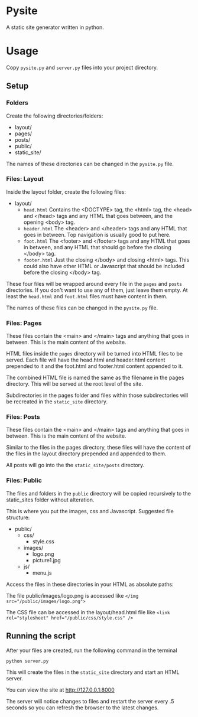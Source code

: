 # Pysite
A static site generator written in python.

# Usage

Copy `pysite.py` and `server.py` files into your project directory.

## Setup
### Folders
Create the following directories/folders:

- layout/
- pages/
- posts/
- public/
- static_site/

The names of these directories can be changed in the `pysite.py` file.

### Files: Layout
Inside the layout folder, create the following files:

- layout/
    - `head.html` Contains the &lt;DOCTYPE&gt; tag, the &lt;html&gt; tag, the &lt;head&gt; and &lt;/head&gt; tags and any HTML that goes between, and the opening &lt;body&gt; tag.
    - `header.html` The &lt;header&gt; and &lt;/header&gt; tags and any HTML that goes in between. Top navigation is usually good to put here.
    - `foot.html` The &lt;footer&gt; and &lt;/footer&gt; tags and any HTML that goes in between, and any HTML that should go before the closing &lt;/body&gt; tag.
    - `footer.html` Just the closing &lt;/body&gt; and closing &lt;html&gt; tags. This could also have other HTML or Javascript that should be included before the closing &lt;/body&gt; tag.

These four files will be wrapped around every file in the `pages` and `posts` directories. If you don't want to use any of them, just leave them empty. At least the `head.html` and `foot.html` files must have content in them.

The names of these files can be changed in the `pysite.py` file.

### Files: Pages
These files contain the &lt;main&gt; and &lt;/main&gt; tags and anything that goes in between. This is the main content of the website.

HTML files inside the `pages` directory will be turned into HTML files to be served. Each file will have the head.html and header.html content prepended to it and the foot.html and footer.html content appended to it.

The combined HTML file is named the same as the filename in the pages directory. This will be served at the root level of the site. 

Subdirectories in the pages folder and files within those subdirectories will be recreated in the `static_site` directory.

### Files: Posts
These files contain the &lt;main&gt; and &lt;/main&gt; tags and anything that goes in between. This is the main content of the website.

Similar to the files in the pages directory, these files will have the content of the files in the layout directory prepended and appended to them.

All posts will go into the the `static_site/posts` directory.


### Files: Public
The files and folders in the `public` directory will be copied recursively to the static_sites folder without alteration.

This is where you put the images, css and Javascript. Suggested file structure:

- public/
  - css/
    - style.css
  - images/
    - logo.png
    - picture1.jpg
  - js/
    - menu.js

Access the files in these directories in your HTML as absolute paths:

The file public/images/logo.png is accessed like `</img src="/public/images/logo.png">`

The CSS file can be accessed in the layout/head.html file like `<link rel="stylesheet" href="/public/css/style.css" />`


## Running the script

After your files are created, run the following command in the terminal

```python server.py```

This will create the files in the `static_site` directory and start an HTML server. 

You can view the site at http://127.0.0.1:8000

The server will notice changes to files and restart the server every .5 seconds so you can refresh the browser to the latest changes.
